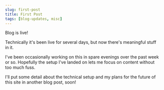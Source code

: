 ```yaml
---
slug: first-post
title: First Post
tags: [blog-updates, misc]
---
```


Blog is live!

<!-- truncate -->

Technically it's been live for several days, but now there's meaningful stuff in it.

I've been occasionally working on this in spare evenings over the past week or so. Hopefully the setup I've landed on lets me focus on content without too much fuss.

I'll put some detail about the technical setup and my plans for the future of this site in another blog post, soon!